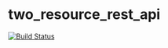 # two_resource_rest_api  

[![Build Status](https://travis-ci.org/vbenavente/two_resource_deploy.svg?branch=master)](https://travis-ci.org/vbenavente/two_resource_deploy)
